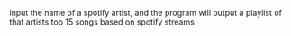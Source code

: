 input the name of a spotify artist, and the program will output a playlist of that artists top 15 songs based on spotify streams
